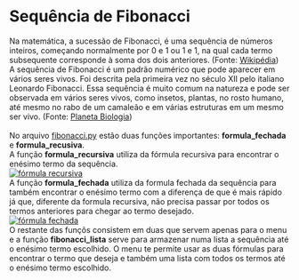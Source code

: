 # Sequência de Fibonacci
Na matemática, a sucessão de Fibonacci, é uma sequência de números inteiros, começando normalmente por 0 e 1 ou 1 e 1,
na qual cada termo subsequente corresponde à soma dos dois anteriores.
(Fonte: <a href="https://pt.wikipedia.org/wiki/Sequência_de_Fibonacci" target="_blank">Wikipédia</a>) </br>
A sequência de Fibonacci é um padrão numérico que pode aparecer em vários seres vivos. Foi descrita pela
primeira vez no século XII pelo italiano Leonardo Fibonacci. Essa sequência é muito comum na natureza e pode ser
observada em vários seres vivos, como insetos, plantas, no rosto humano, até mesmo no rabo de um camaleão e em 
várias estruturas em um mesmo ser vivo.
(Fonte: <a href="https://planetabiologia.com/a-sequencia-de-fibonacci-na-natureza/">Planeta Biologia</a>)
</br> </br>
No arquivo <a href="https://github.com/juniorcavicchioli/fibonacci/blob/main/fibonacci.py">fibonacci.py</a>
estão duas funções importantes: <b>formula_fechada</b> e <b>formula_recusiva</b>. </br>
A função <b>formula_recursiva</b> utiliza da fórmula recursiva para encontrar o enésimo termo da sequência. </br>
<a href="https://www.ime.unicamp.br/~deleo/MA220/a03.pdf" target="_blank">
![fórmula recursiva](https://user-images.githubusercontent.com/101985616/206966245-3eed2f00-b914-4a08-a5f2-df2eac2fedad.png)
</a>
</br>
A função <b>formula_fechada</b> utiliza da formula fechada da sequência para também encontrar o enésimo termo com a
diferença de que é mais rápido já que, diferente da formula recursiva, não precisa passar por todos os termos anteriores
para chegar ao termo desejado. </br>
<a href="https://www.ime.unicamp.br/~deleo/MA220/a03.pdf" target="_blank">
![fórmula fechada](https://user-images.githubusercontent.com/101985616/206967548-bf707cff-de07-4d8a-96eb-bd62f0a31184.png)
</a>
</br>
O restante das funçõs consistem em duas que servem apenas para o menu e a função <b>fibonacci_lista</b>
serve para armazenar numa lista a sequência até o enésimo termo escolhido. O menu te permite usar as duas fórmulas para encontrar
o termo que deseja e também uma lista com todos os termos até o enésimo termo escolhido.
